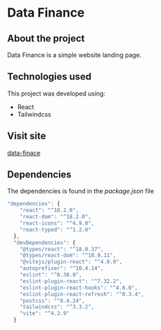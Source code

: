 # Data Finance

## About the project
Data Finance is a simple website landing page.

## Technologies used
This project was developed using:
- React
- Tailwindcss

## Visit site
[data-finace](https://tk-data-finance.netlify.app)

## Dependencies
The dependencies is found in the *package.json* file
``` javascript 
"dependencies": {
    "react": "^18.2.0",
    "react-dom": "^18.2.0",
    "react-icons": "^4.9.0",
    "react-typed": "^1.2.0"
  },
  "devDependencies": {
    "@types/react": "^18.0.37",
    "@types/react-dom": "^18.0.11",
    "@vitejs/plugin-react": "^4.0.0",
    "autoprefixer": "^10.4.14",
    "eslint": "^8.38.0",
    "eslint-plugin-react": "^7.32.2",
    "eslint-plugin-react-hooks": "^4.6.0",
    "eslint-plugin-react-refresh": "^0.3.4",
    "postcss": "^8.4.24",
    "tailwindcss": "^3.3.2",
    "vite": "^4.3.9"
  }
```
